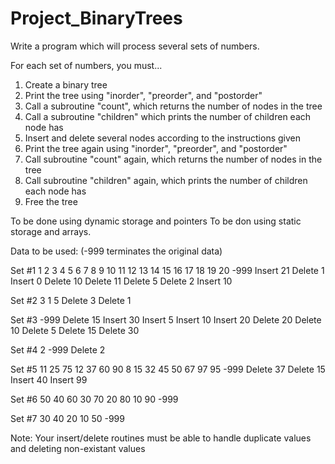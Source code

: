 # Project_BinaryTrees




Write a program which will process several sets of numbers.

For each set of numbers, you must...
  1) Create a binary tree
  2) Print the tree using "inorder", "preorder", and "postorder"
  3) Call a subroutine "count", which returns the number of nodes in the tree
  4) Call a subroutine "children" which prints the number of children
  each node has
  5) Insert and delete several nodes according to the instructions given
  6) Print the tree again using "inorder", "preorder", and "postorder"
  7) Call subroutine "count" again, which returns the number of nodes in the tree
  8) Call subroutine "children" again, which prints the number of children
  each node has
  9) Free the tree

To be done using dynamic storage and pointers
To be don using static storage and arrays.

Data to be used: (-999 terminates the original data)

Set #1    1 2 3 4 5 6 7 8 9 10 11 12 13 14 15 16 17 18 19 20 -999
          Insert 21   Delete 1   Insert 0   Delete 10
          Delete 11   Delete 5   Delete 2   Insert 10

Set #2    3 1 5
          Delete 3    Delete 1

Set #3    -999
          Delete 15   Insert 30  Insert 5   Insert 10   Insert 20
          Delete 20   Delete 10  Delete 5   Delete 15   Delete 30

Set #4    2 -999
          Delete 2

Set #5    11 25 75 12 37 60 90 8 15 32 45 50 67 97 95 -999
          Delete 37   Delete 15  Insert 40  Insert 99

Set #6    50 40 60 30 70 20 80 10 90 -999


Set #7    30 40 20 10 50 -999

Note: Your insert/delete routines must be able to handle duplicate values
and deleting non-existant values
